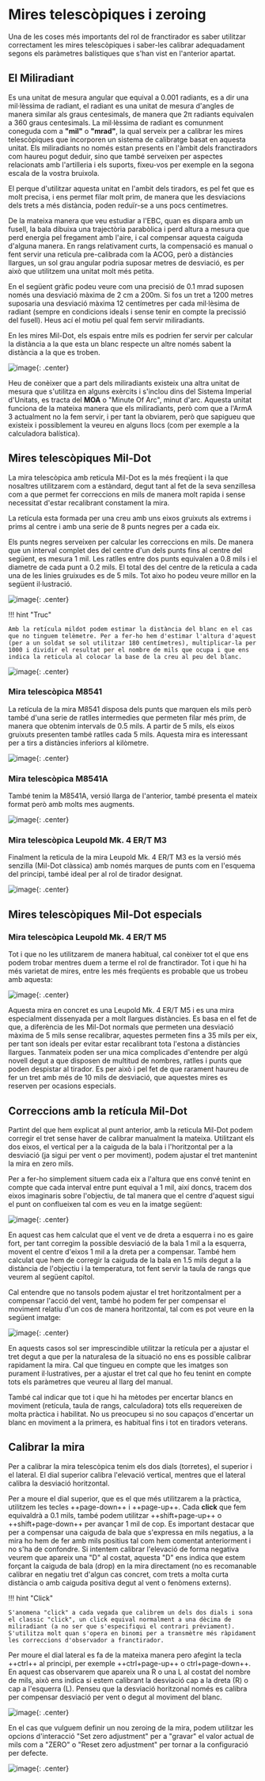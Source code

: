 # Mires telescòpiques i zeroing

Una de les coses més importants del rol de franctirador es saber utilitzar correctament les mires telescòpiques i saber-les calibrar adequadament segons els paràmetres balístiques que s'han vist en l'anterior apartat. 

## El Miliradiant

Es una unitat de mesura angular que equival a 0.001 radiants, es a dir una mil·lèssima de radiant, el radiant es una unitat de mesura d'angles de manera similar als graus centesimals, de manera que 2π radiants equivalen a 360 graus centesimals. La mil·lèssima de radiant es comunment coneguda com a **"mil"** o **"mrad"**, la qual serveix per a calibrar les mires telescòpiques que incorporen un sistema de calibratge basat en aquesta unitat. Els miliradiants no només estan presents en l'àmbit dels franctiradors com haureu pogut deduir, sino que també serveixen per aspectes relacionats amb l'artilleria i els suports, fixeu-vos per exemple en la segona escala de la vostra bruixola.

El perque d'utilitzar aquesta unitat en l'ambit dels tiradors, es pel fet que es molt precisa, i ens permet filar molt prim, de manera que les desviacions dels trets a més distància, poden reduïr-se a uns pocs centímetres.

De la mateixa manera que veu estudiar a l'EBC, quan es dispara amb un fusell, la bala dibuixa una trajectòria parabòlica i perd altura a mesura que perd energia pel fregament amb l'aire, i cal compensar aquesta caiguda d'alguna manera. En rangs relativament curts, la compensació es manual o fent servir una reticula pre-calibrada com la ACOG, però a distàncies llargues, un sol grau angular podria suposar metres de desviació, es per això que utilitzem una unitat molt més petita.

En el següent gràfic podeu veure com una precisió de 0.1 mrad suposen només una desviació màxima de 2 cm a 200m. Si fos un tret a 1200 metres suposaria una desviació màxima 12 centímetres per cada mil·lèsima de radiant (sempre en condicions ideals i sense tenir en compte la precissió del fusell). Heus ací el motiu pel qual fem servir miliradiants.

En les mires Mil-Dot, els espais entre mils es podrien fer servir per calcular la distància a la que esta un blanc respecte un altre només sabent la distància a la que es troben.

![image](../_imatges/milsdibuix.png){: .center}

Heu de conèixer que a part dels miliradiants existeix una altra unitat de mesura que s'utilitza en alguns exèrcits i s'inclou dins del Sistema Imperial d'Unitats, es tracta del **MOA** o "Minute Of Arc", minut d'arc. Aquesta unitat funciona de la mateixa manera que els miliradiants, però com que a l'ArmA 3 actualment no la fem servir, i per tant la obviarem, però que sapigueu que existeix i possiblement la veureu en alguns llocs (com per exemple a la calculadora balística).

## Mires telescòpiques Mil-Dot

La mira telescòpica amb reticula Mil-Dot es la més freqüent i la que nosaltres utilitzarem com a estàndard, degut tant al fet de la seva senzillesa com a que permet fer correccions en mils de manera molt rapida i sense necessitat d'estar recalibrant constament la mira.

La retícula esta formada per una creu amb uns eixos gruixuts als extrems i prims al centre i amb una serie de 8 punts negres per a cada eix.

Els punts negres serveixen per calcular les correccions en mils. De manera que un interval complet des del centre d'un dels punts fins al centre del següent, es mesura 1 mil. Les ratlles entre dos punts equivalen a 0.8 mils i el diametre de cada punt a 0.2 mils. El total des del centre de la reticula a cada una de les linies gruixudes es de 5 mils. Tot aixo ho podeu veure millor en la següent il·lustració.

![image](../_imatges/mildonesquema.jpg){: .center}


!!! hint "Truc"

	Amb la retícula mildot podem estimar la distància del blanc en el cas que no tinguem telèmetre. Per a fer-ho hem d'estimar l'altura d'aquest (per a un soldat se sol utilitzar 180 centímetres), multiplicar-la per 1000 i dividir el resultat per el nombre de mils que ocupa i que ens indica la reticula al colocar la base de la creu al peu del blanc.

  ![image](../_imatges/mildotestimate.png){: .center}

### Mira telescòpica M8541

La retícula de la mira M8541 disposa dels punts que marquen els mils però també d'una serie de ratlles intermedies que permeten filar més prim, de manera que obtenim intervals de 0.5 mils. A partir de 5 mils, els eixos gruixuts presenten també ratlles cada 5 mils. Aquesta mira es interessant per a tirs a distàncies inferiors al kilòmetre.

![image](../_imatges/reticulam8551.jpg){: .center}

### Mira telescòpica M8541A

També tenim la M8541A, versió llarga de l'anterior, també presenta el mateix format però amb molts mes augments.

![image](../_imatges/reticulam8551a.jpg){: .center}

### Mira telescòpica Leupold Mk. 4 ER/T M3

Finalment la reticula de la mira Leupold Mk. 4 ER/T M3 es la versió més senzilla (Mil-Dot clàssica) amb només marques de punts com en l'esquema del principi, també ideal per al rol de tirador designat.

![image](../_imatges/reticulaleupoldm3.jpg){: .center}

## Mires telescòpiques Mil-Dot especials

### Mira telescòpica Leupold Mk. 4 ER/T M5

Tot i que no les utilitzarem de manera habitual, cal conèixer tot el que ens podem trobar mentres duem a terme el rol de franctirador. Tot i que hi ha més varietat de mires, entre les més freqüents es probable que us trobeu amb aquesta:

![image](../_imatges/reticulaleupoldm5.jpg){: .center}

Aquesta mira en concret es una Leupold Mk. 4 ER/T M5 i es una mira especialment dissenyada per a molt llargues distàncies. Es basa en el fet de que, a diferència de les Mil-Dot normals que permeten una desviació màxima de 5 mils sense recalibrar, aquestes permeten fins a 35 mils per eix, per tant son ideals per evitar estar recalibrant tota l'estona a distàncies llargues. Tanmateix poden ser una mica complicades d'entendre per algú novell degut a que disposen de multitud de nombres, ratlles i punts que poden despistar al tirador. Es per això i pel fet de que rarament haureu de fer un tret amb més de 10 mils de desviació, que aquestes mires es reserven per ocasions especials.

## Correccions amb la retícula Mil-Dot

Partint del que hem explicat al punt anterior, amb la reticula Mil-Dot podem corregir el tret sense haver de calibrar manualment la mateixa. Utilitzant els dos eixos, el vertical per a la caiguda de la bala i l'horitzontal per a la desviació (ja sigui per vent o per moviment), podem ajustar el tret mantenint la mira en zero mils.

Per a fer-ho simplement situem cada eix a l'altura que ens convé tenint en compte que cada interval entre punt equival a 1 mil, així doncs, tracem dos eixos imaginaris sobre l'objectiu, de tal manera que el centre d'aquest sigui el punt on conflueixen tal com es veu en la imatge següent:

![image](../_imatges/exemplecorreccio.png){: .center}

En aquest cas hem calculat que el vent ve de dreta a esquerra i no es gaire fort, per tant corregim la possible desviació de la bala 1 mil a la esquerra, movent el centre d'eixos 1 mil a la dreta per a compensar. També hem calculat que hem de corregir la caiguda de la bala en 1.5 mils degut a la distància de l'objectiu i la temperatura, tot fent servir la taula de rangs que veurem al següent capítol.

Cal entendre que no tansols podem ajustar el tret horitzontalment per a compensar l'acció del vent, també ho podem fer per compensar el moviment relatiu d'un cos de manera horitzontal, tal com es pot veure en la següent imatge: 

![image](../_imatges/exemplecorreccio2.png){: .center}

En aquests casos sol ser imprescindible utilitzar la retícula per a ajustar el tret degut a que per la naturalesa de la situació no ens es possible calibrar rapidament la mira. Cal que tingueu en compte que les imatges son purament il·lustratives, per a ajustar el tret cal que ho feu tenint en compte tots els paràmetres que veureu al llarg del manual.

També cal indicar que tot i que hi ha mètodes per encertar blancs en moviment (retícula, taula de rangs, calculadora) tots ells requereixen de molta pràctica i habilitat. No us preocupeu si no sou capaços d'encertar un blanc en moviment a la primera, es habitual fins i tot en tiradors veterans.

## Calibrar la mira

Per a calibrar la mira telescòpica tenim els dos dials (torretes), el superior i el lateral. El dial superior calibra l'elevació vertical, mentres que el lateral calibra la desviació horitzontal. 

Per a moure el dial superior, que es el que més utilitzarem a la pràctica, utilitzem les tecles ++page-down++ i ++page-up++. Cada **click** que fem equivaldrà a 0.1 mils, també podem utilitzar ++shift+page-up++ o ++shift+page-down++ per avançar 1 mil de cop. Es important destacar que per a compensar una caiguda de bala que s'expressa en mils negatius, a la mira ho hem de fer amb mils positius tal com hem comentat anteriorment i no s'ha de confondre. Si intentem calibrar l'elevació de forma negativa veurem que apareix una "D" al costat, aquesta "D" ens indica que estem forçant la caiguda de bala (drop) en la mira directament (no es recomanable calibrar en negatiu tret d'algun cas concret, com trets a molta curta distància o amb caiguda positiva degut al vent o fenòmens externs).

!!! hint "Click"

	S'anomena "click" a cada vegada que calibrem un dels dos dials i sona el classic "click", un click equival normalment a una dècima de miliradiant (a no ser que s'especifiqui el contrari prèviament). S'utilitza molt quan s'opera en binomi per a transmètre més ràpidament les correccions d'observador a franctirador.

Per moure el dial lateral es fa de la mateixa manera pero afegint la tecla ++ctrl++ al principi, per exemple ++ctrl+page-up++ o ctrl+page-down++. En aquest cas observarem que apareix una R o una L al costat del nombre de mils, això ens indica si estem calibrant la desviació cap a la dreta (R) o cap a l'esquerra (L). Penseu que la desviació horitzonal només es calibra per compensar desviació per vent o degut al moviment del blanc.

![image](../_imatges/calibrarmira.jpg){: .center}

En el cas que vulguem definir un nou zeroing de la mira, podem utilitzar les opcions d'interacció "Set zero adjustment" per a "gravar" el valor actual de mils com a "ZERO" o "Reset zero adjustment" per tornar a la configuració per defecte.

![image](../_imatges/zero.jpg){: .center}

